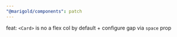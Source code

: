 ```yaml
---
"@marigold/components": patch
---
```


feat: `<Card>` is no a flex col by default + configure gap via `space` prop
